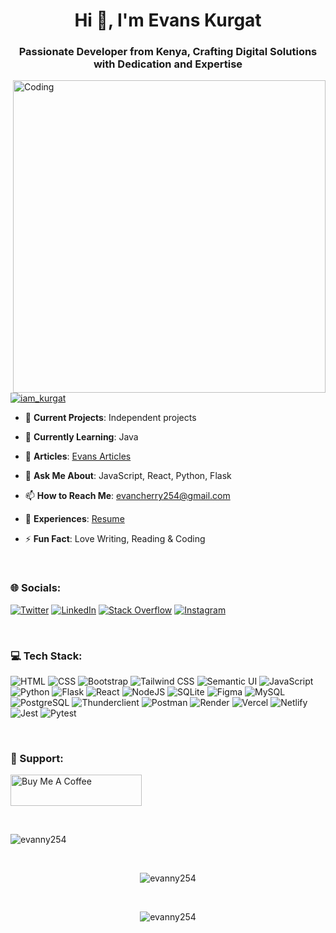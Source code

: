 <h1 align="center">Hi 👋, I'm Evans Kurgat</h1>
<h3 align="center">Passionate Developer from Kenya, Crafting Digital Solutions with Dedication and Expertise</h3>

<img align="right" alt="Coding" width="500" src="https://media.giphy.com/media/v1.Y2lkPTc5MGI3NjExb25kOHV3Z2dnc3F0cnA4emRmZmVldXByemF6bGZ4NWZzZGUwdmJhOSZlcD12MV9pbnRlcm5hbF9naWZfYnlfaWQmY3Q9Zw/5kFclUKJVaPHg1v6wX/giphy.gif">

<br>

<p align="centre">
  <a href="https://twitter.com/iam_kurgat" target="_blank">
    <img src="https://img.shields.io/twitter/follow/iam_kurgat?logo=twitter&style=for-the-badge" alt="iam_kurgat" />
  </a>
</p>

- 🔭 **Current Projects**: Independent projects

- 🌱 **Currently Learning**: Java

- 📝 **Articles**: [Evans Articles](https://evans-kurgat.vercel.app)

- 💬 **Ask Me About**: JavaScript, React, Python, Flask

- 📫 **How to Reach Me**: evancherry254@gmail.com

- 📄 **Experiences**: [Resume](https://drive.google.com/file/d/1fMgrMPvqeCbcaRdDAlhl6gtfkZ45ZTHC/view?usp=sharing)

- ⚡ **Fun Fact**: Love Writing, Reading & Coding

<br>

<h3 align="centre">🌐 Socials:</h3>

[![Twitter](https://img.shields.io/badge/Twitter-%231DA1F2.svg?logo=Twitter&logoColor=white)](https://twitter.com/iam_kurgat)
[![LinkedIn](https://img.shields.io/badge/LinkedIn-%230077B5.svg?logo=linkedin&logoColor=white)](https://linkedin.com/in/https://www.linkedin.com/in/evans-kurgat-66ab57181/)
[![Stack Overflow](https://img.shields.io/badge/Stack_Overflow-%23FE7A16.svg?logo=stack-overflow&logoColor=white)](https://stackoverflow.com/users/22674491)
[![Instagram](https://img.shields.io/badge/Instagram-%23E4405F.svg?logo=instagram&logoColor=white)](https://instagram.com/https://www.instagram.com/iam_kurgat/)

<br>

<h3 align="centre">💻 Tech Stack:</h3>

![HTML](https://img.shields.io/badge/HTML-%23E34F26?style=for-the-badge&logo=html5&logoColor=white) ![CSS](https://img.shields.io/badge/CSS-%231572B6?style=for-the-badge&logo=css3&logoColor=white) ![Bootstrap](https://img.shields.io/badge/Bootstrap-563D7C?style=for-the-badge&logo=bootstrap&logoColor=white) ![Tailwind CSS](https://img.shields.io/badge/Tailwind_CSS-%2338B2AC?style=for-the-badge&logo=tailwind-css&logoColor=white) ![Semantic UI](https://img.shields.io/badge/Semantic_UI-%234ABDB2?style=for-the-badge&logo=semantic-ui&logoColor=white) ![JavaScript](https://img.shields.io/badge/javascript-%23323330.svg?style=for-the-badge&logo=javascript&logoColor=%23F7DF1E) ![Python](https://img.shields.io/badge/python-3670A0?style=for-the-badge&logo=python&logoColor=ffdd54) ![Flask](https://img.shields.io/badge/flask-%23000.svg?style=for-the-badge&logo=flask&logoColor=white) ![React](https://img.shields.io/badge/react-%2320232a.svg?style=for-the-badge&logo=react&logoColor=%2361DAFB) ![NodeJS](https://img.shields.io/badge/node.js-6DA55F?style=for-the-badge&logo=node.js&logoColor=white) ![SQLite](https://img.shields.io/badge/sqlite-%2307405e.svg?style=for-the-badge&logo=sqlite&logoColor=white) ![Figma](https://img.shields.io/badge/figma-%23F24E1E.svg?style=for-the-badge&logo=figma&logoColor=white) ![MySQL](https://img.shields.io/badge/mysql-%2300000f.svg?style=for-the-badge&logo=mysql&logoColor=white) ![PostgreSQL](https://img.shields.io/badge/PostgreSQL-%23316192?style=for-the-badge&logo=postgresql&logoColor=white) ![Thunderclient](https://img.shields.io/badge/Thunderclient-%23000000.svg?style=for-the-badge&logo=thunderclient&logoColor=white) ![Postman](https://img.shields.io/badge/Postman-FF6C37?style=for-the-badge&logo=postman&logoColor=white) ![Render](https://img.shields.io/badge/render-%23000000.svg?style=for-the-badge&logo=render&logoColor=white) ![Vercel](https://img.shields.io/badge/vercel-%23000000.svg?style=for-the-badge&logo=vercel&logoColor=white) ![Netlify](https://img.shields.io/badge/netlify-%23000000.svg?style=for-the-badge&logo=netlify&logoColor=white) ![Jest](https://img.shields.io/badge/Jest-%23C21325.svg?style=for-the-badge&logo=jest&logoColor=white) ![Pytest](https://img.shields.io/badge/Pytest-%231674B1.svg?style=for-the-badge&logo=pytest&logoColor=white)

<br>

<h3 align="centre">📖 Support:</h3>

<p align="centre">
  <a href="https://www.buymeacoffee.com/https://www.buymeacoffee.com/evancherry">
    <img src="https://cdn.buymeacoffee.com/buttons/v2/default-yellow.png" height="50" width="210" alt="Buy Me A Coffee" />
  </a>
</p>

<br>

<p align="centre">
  <img src="https://github-readme-stats.vercel.app/api/top-langs/?username=evanny254&layout=compact&hide_border=true&langs_count=10&theme=dark" alt="evanny254" />
</p>

<br>

<p align="center">
  <img src="https://github-readme-stats.vercel.app/api?username=evanny254&show_icons=true&count_private=true&include_all_commits=true&hide_border=true&theme=dark" alt="evanny254" />
</p>

<br>

<p align="center">
  <img src="https://github-readme-streak-stats.herokuapp.com/?user=evanny254&theme=dark&hide_border=true" alt="evanny254" />
</p>
